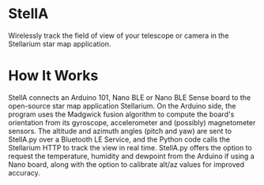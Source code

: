 # StellA
Wirelessly track the field of view of your telescope or camera in the Stellarium star map
application.

# How It Works
StellA connects an Arduino 101, Nano BLE or Nano BLE Sense board to the open-source star map application Stellarium. On the Arduino side, the program uses the Madgwick fusion algorithm to compute the board's orientation from its gyroscope, accelerometer and (possibly) magnetometer sensors. The altitude and azimuth angles (pitch and yaw) are sent to StellA.py over a Bluetooth LE Service, and the Python code calls the Stellarium HTTP to track the view in real time. StellA.py offers the option to request the temperature, humidity and dewpoint from the Arduino if using a Nano board, along with the option to calibrate alt/az values for improved accuracy.
